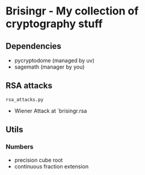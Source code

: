 # Brisingr - My collection of cryptography stuff

## Dependencies
- pycryptodome (managed by uv)
- sagemath (manager by you)

## RSA attacks

`rsa_attacks.py`

* Wiener Attack at `brisingr.rsa

## Utils

### Numbers

* precision cube root
* continuous fraction extension
